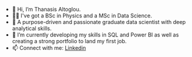 - 👋 Hi, I’m Thanasis Altoglou.
- :student: I've got a BSc in Physics and a MSc in Data Science.
- 👀 A purpose-driven and passionate graduate data scientist with deep analytical skills.
- 🌱 I’m currently developing my skills in SQL and Power BI as well as creating a strong portfolio to land my first job.
- 📫 Connect with me: [Linkedin](www.linkedin.com/in/athanasios-altoglou)
                       
